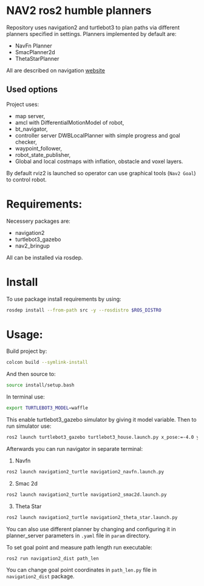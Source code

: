 # NAV2 ros2 humble planners
Repository uses navigation2 and turtlebot3 to plan paths via different planners specified in settings. Planners implemented by default are:
- NavFn Planner
- SmacPlanner2d
- ThetaStarPlanner
  
All are described on navigation [website](https://navigation.ros.org/plugins/index.html)

## Used options
Project uses:
- map server,
- amcl with DifferentialMotionModel of robot,
- bt_navigator,
- controller server DWBLocalPlanner with simple progress and goal checker,
- waypoint_follower,
- robot_state_publisher,
- Global and local costmaps with inflation, obstacle and voxel layers.

By default rviz2 is launched so operator can use graphical tools (`Nav2 Goal`) to control robot.
# Requirements:
Necessery packages are:
- navigation2
- turtlebot3_gazebo
- nav2_bringup

All can be installed via rosdep.

# Install
To use package install requirements by using:
```bash
rosdep install --from-path src -y --rosdistro $ROS_DISTRO
```

# Usage:
Build project by:
```bash
colcon build --symlink-install
```
And then source to:
```bash
source install/setup.bash
```

In terminal use:
```bash
export TURTLEBOT3_MODEL=waffle
```

This enable turtlebot3_gazebo simulator by giving it model variable. Then to run simulator use:
```bash
ros2 launch turtlebot3_gazebo turtlebot3_house.launch.py x_pose:=-4.0 y_pose:=4.0
```

Afterwards you can run navigator in separate terminal:
1. Navfn
```bash
ros2 launch navigation2_turtle navigation2_navfn.launch.py
```

2. Smac 2d 
```bash
ros2 launch navigation2_turtle navigation2_smac2d.launch.py 
```

3. Theta Star
```bash
ros2 launch navigation2_turtle navigation2_theta_star.launch.py 
```

You can also use different planner by changing and configuring it in planner_server parameters in `.yaml` file in `param` directory.

To set goal point and measure path length run executable:
```bash
ros2 run navigation2_dist path_len
```
You can change goal point coordinates in `path_len.py` file in `navigation2_dist` package.

